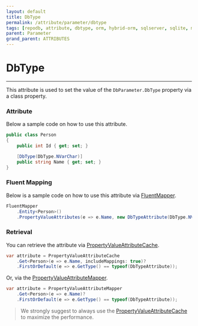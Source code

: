 ```yaml
---
layout: default
title: DbType
permalink: /attribute/parameter/dbtype
tags: [repodb, attribute, dbtype, orm, hybrid-orm, sqlserver, sqlite, mysql, postgresql]
parent: Parameter
grand_parent: ATTRIBUTES
---
```


# DbType

---

This attribute is used to set the value of the `DbParameter.DbType` property via a class property.

### Attribute

Below a sample code on how to use this attribute.

```csharp
public class Person
{
    public int Id { get; set; }

    [DbType(DbType.NVarChar)]
    public string Name { get; set; }
}
```

### Fluent Mapping

Below is a sample code on how to use this attribute via [FluentMapper](/mapper/fluentmapper).

```csharp
FluentMapper
    .Entity<Person>()
    .PropertyValueAttributes(e => e.Name, new DbTypeAttribute(DbType.NVarChar));
```

### Retrieval

You can retrieve the attribute via [PropertyValueAttributeCache](/cacher/propertyvalueattributecache).

```csharp
var attribute = PropertyValueAttributeCache
    .Get<Person>(e => e.Name, includeMappings: true)?
    .FirstOrDefault(e => e.GetType() == typeof(DbTypeAttribute));
```

Or, via the [PropertyValueAttributeMapper](/mapper/propertyvalueattributemapper).

```csharp
var attribute = PropertyValueAttributeMapper
    .Get<Person>(e => e.Name)?
    .FirstOrDefault(e => e.GetType() == typeof(DbTypeAttribute));
```

> We strongly suggest to always use the [PropertyValueAttributeCache](/cacher/propertyvalueattributecache) to maximize the performance.
